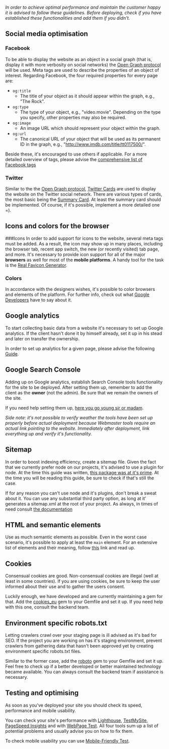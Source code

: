 *In order to achieve optimal performance and maintain the customer happy it is advised to follow these guidelines. Before deploying, check if you have established these functionalities and add them if you didn't.*

## Social media optimisation

### Facebook
To be able to display the website as an object in a social graph (that is, display it with more verbosity on social networks) the [Open Graph protocol](http://ogp.me/) will be used. Meta tags are used to describe the properties of an object of interest. Regarding Facebook, the four required properties for every page are:

* ``og:title``
  * The title of your object as it should appear within the graph, e.g., "The Rock".
* ``og:type``
  * The type of your object, e.g., "video.movie". Depending on the type you specify, other properties may also be required.
* ``og:image``
  * An image URL which should represent your object within the graph.
* ``og:url``
  * The canonical URL of your object that will be used as its permanent ID in the graph, e.g., "http://www.imdb.com/title/tt0117500/".

Beside these, it's encouraged to use others if applicable. For a more detailed overview of tags, please advise the [comprehensive list of Facebook tags](https://developers.facebook.com/docs/sharing/webmasters)

### Twitter

Similar to the the [Open Graph protocol](http://ogp.me/), [Twitter Cards](https://dev.twitter.com/cards/overview) are used to display the website on the Twitter social network. There are various types of cards, the most basic being the [Summary Card](https://dev.twitter.com/cards/types/summary). At least the summary card should be implemented. Of course, if it's possible, implement a more detailed one =).

## Icons and colors for the browser

###Icons
In order to add support for icons to the website, several meta tags must be added. As a result, the icon may show up in many places, including the browser tab, recent app switch, the new (or recently visited) tab page, and more. It's necessary to provide icon support for all of the major **browsers** as well for most of the **mobile platforms**. A handy tool for the task is the [Real Favicon Generator](http://realfavicongenerator.net/).

### Colors
In accordance with the designers wishes, it's possible to color browsers and elements of the platform. For further info, check out what [Google Developers](https://developers.google.com/web/fundamentals/design-and-ui/browser-customization/theme-color?hl=en) have to say about it.

## Google analytics

To start collecting basic data from a website it's necessary to set up Google analytics. If the client hasn't done it by himself already, set it up in his stead and later on transfer the ownership.

In order to set up analytics for a given page, please advise the following [Guide](https://support.google.com/analytics/answer/1008015?hl=en).

## Google Search Console

Adding up on Google analytics, establish Search Console tools functionality for the site to be deployed. After setting them up, remember to add the client as the **owner** (not the admin). Be sure that we remain the owners of the site.

If you need help setting them up, [here you go young sir or madam](https://support.google.com/webmasters/answer/6001104?hl=en).

_Side note: it's not possible to verify weather the tools have been set up properly before actual deployment because Webmaster tools require an actual link pointing to the website. Immediately after deployment, link everything up and verify it's functionality._

## Sitemap

In order to boost indexing efficiency, create a sitemap file. Given the fact that we currently prefer node on our projects, it's advised to use a plugin for node. At the time this guide was written, [this package was at it's prime](https://www.npmjs.com/package/sitemap). At the time you will be reading this guide, be sure to check if that's still the case.

If for any reason you can't use node and it's plugins, don't break a sweat about it. You can use any substantial third party option, as long at it' generates a sitemap.xml at the root of your project. As always, in times of need consult [the documentation](https://support.google.com/webmasters/answer/183668?hl=en)

## HT<span></span>ML and semantic elements

Use as much semantic elements as possible. Even in the worst case scenario, it's possible to apply at least the `main` element. For an extensive list of elements and their meaning, follow [this](https://developer.mozilla.org/en/docs/Web/HTML/Element) link and read up.

## Cookies

Consensual cookies are good. Non-consensual cookies are illegal (well at least in some countries). If you are using cookies, be sure to keep the user informed about their use and to gather the users consent.

Luckily enough, we have developed and are currently maintaining a gem for that. Add the [cookies_eu](https://github.com/infinum/cookies_eu) gem to your Gemfile and set it up. If you need help with this one, consult the backend team.

## Environment specific robots.txt

Letting crawlers crawl over your staging page is ill advised as it's bad for SEO. If the project you are working on has it's staging environment, prevent crawlers from gathering data that hasn't been approved yet by creating environment specific robots.txt files.

Similar to the former case, add the [roboto](https://github.com/LaunchAcademy/roboto) gem to your Gemfile and set it up. Feel free to check up if a better developed or better maintained technology became available. You can always consult the backend team if assistance is necessary.

## Testing and optimising

As soon as you've deployed your site you should check its speed, performance and mobile usability.

You can check your site's performance with [Lighthouse](https://developers.google.com/web/tools/lighthouse/), [TestMySite](https://testmysite.withgoogle.com/), [PageSpeed Insights](https://developers.google.com/speed/pagespeed/insights/) and
with [WebPage Test](http://www.webpagetest.org/). All four tools sum up a list of potential problems and usually advise you on
how to fix them.

To check mobile usability you can use [Mobile-Friendly Test](https://search.google.com/search-console/mobile-friendly).
